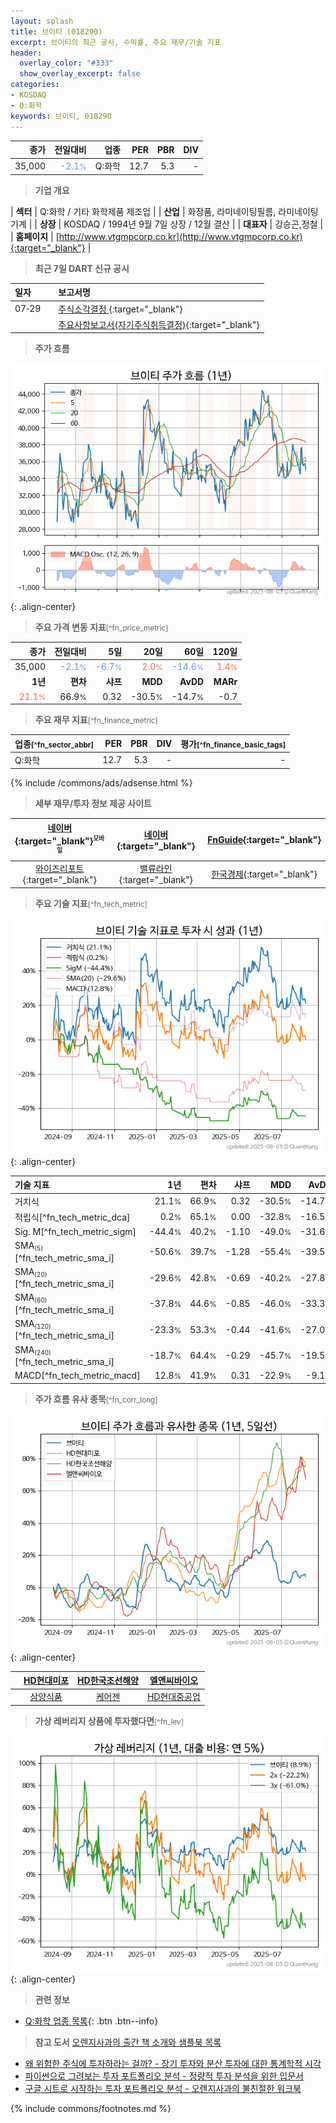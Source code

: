 ```yaml
---
layout: splash
title: 브이티 (018290)
excerpt: 브이티의 최근 공시, 수익률, 주요 재무/기술 지표
header:
  overlay_color: "#333"
  show_overlay_excerpt: false
categories:
- KOSDAQ
- Q:화학
keywords: 브이티, 018290
---
```


| **종가** | **전일대비** | **업종** | **PER** | **PBR** | **DIV** |
| -------: | -----------: | -------: | ------: | ------: | ------: |
| 35,000 | <span style="color: cornflowerblue">-2.1<small>%</small></span> | Q:화학 | 12.7 | 5.3 | - |

<!-- more -->


> **기업 개요**<a id="company"></a>

| <span style="white-space:nowrap;">**섹터**</span> | Q:화학 / 기타 화학제품 제조업 |
| <span style="white-space:nowrap;">**산업**</span> | 화장품, 라미네이팅필름, 라미네이팅기계 |
| <span style="white-space:nowrap;">**상장**</span> | KOSDAQ / 1994년 9월 7일 상장 / 12월 결산 |
| <span style="white-space:nowrap;">**대표자**</span> | 강승곤,정철 |
| <span style="white-space:nowrap;">**홈페이지**</span> | [http://www.vtgmpcorp.co.kr](http://www.vtgmpcorp.co.kr){:target="_blank"} |


> **최근 7일 DART 신규 공시**<a id="dart"></a>

| **일자** |      | **보고서명** |
| :------- | :--- | :----------- |
| 07&#x2011;29 | | [주식소각결정              ](https://dart.fss.or.kr/dsaf001/main.do?rcpNo=20250729900419){:target="_blank"} |
|  | | [주요사항보고서(자기주식취득결정)](https://dart.fss.or.kr/dsaf001/main.do?rcpNo=20250729000276){:target="_blank"} |


> **주가 흐름**<a id="price"></a>

![018290](/stock/images/018290.png){: .align-center}


> **주요 가격 변동 지표**<small>[^fn_price_metric]</small>

| **종가** | **전일대비** | **5일** | **20일** | **60일** | **120일** |
| -------: | -----------: | ------: | -------: | -------: | --------: |
| 35,000 | <span style="color: cornflowerblue">-2.1<small>%</small></span> | <span style="color: cornflowerblue">-6.7<small>%</small></span> | <span style="color: tomato">2.0<small>%</small></span> | <span style="color: cornflowerblue">-14.6<small>%</small></span> | <span style="color: tomato">1.4<small>%</small></span> |
| **1년** | **편차** | **샤프** | **MDD** | **AvDD** | **MARr** |
| <span style="color: tomato">21.1<small>%</small></span> | 66.9<small>%</small> | 0.32 | -30.5<small>%</small> | -14.7<small>%</small> | -0.7 |


> **주요 재무 지표**<small>[^fn_finance_metric]</small>

| **업종**<small>[^fn_sector_abbr]</small> | **PER** | **PBR** | **DIV** | **평가**<small>[^fn_finance_basic_tags]</small> |
| :--------------------------------------- | ------: | ------: | ------: | ----------------------------------------------: |
| Q:화학 | 12.7 | 5.3 | - | - |



{% include /commons/ads/adsense.html %}

> **세부 재무/투자 정보 제공 사이트**

| [네이버](https://m.stock.naver.com/domestic/stock/018290/finance/summary){:target="_blank"}<sup><small>모바일</small></sup> | [네이버](https://finance.naver.com/item/coinfo.naver?code=018290){:target="_blank"} | [FnGuide](https://comp.fnguide.com/SVO2/ASP/SVD_Invest.asp?gicode=A018290&MenuYn=Y){:target="_blank"} |
| :---: | :---: | :---: |
| [와이즈리포트](https://comp.wisereport.co.kr/company/c1040001.aspx?cmp_cd=018290){:target="_blank"} | [밸류라인](https://www.valueline.co.kr/finance/summary/018290){:target="_blank"} | [한국경제](https://markets.hankyung.com/stock/018290/financial-summary){:target="_blank"} |


> **주요 기술 지표**<small>[^fn_tech_metric]</small>


![018290](/stock/images/018290_tech.png){: .align-center}

| **기술 지표** | **1년** | **편차** | **샤프** | **MDD** | **AvDD** |
| :------------ | ------: | -----------: | -------: | ------: | -------: |
| 거치식 | 21.1<small>%</small> | 66.9<small>%</small> | 0.32 | -30.5<small>%</small> | -14.7<small>%</small> |
| 적립식[^fn_tech_metric_dca] | 0.2<small>%</small> | 65.1<small>%</small> | 0.00 | -32.8<small>%</small> | -16.5<small>%</small> |
| Sig. M[^fn_tech_metric_sigm] | -44.4<small>%</small> | 40.2<small>%</small> | -1.10 | -49.0<small>%</small> | -31.6<small>%</small> |
| SMA<small><sub>(5)</sub></small>[^fn_tech_metric_sma_i] | -50.6<small>%</small> | 39.7<small>%</small> | -1.28 | -55.4<small>%</small> | -39.5<small>%</small> |
| SMA<small><sub>(20)</sub></small>[^fn_tech_metric_sma_i] | -29.6<small>%</small> | 42.8<small>%</small> | -0.69 | -40.2<small>%</small> | -27.8<small>%</small> |
| SMA<small><sub>(60)</sub></small>[^fn_tech_metric_sma_i] | -37.8<small>%</small> | 44.6<small>%</small> | -0.85 | -46.0<small>%</small> | -33.3<small>%</small> |
| SMA<small><sub>(120)</sub></small>[^fn_tech_metric_sma_i] | -23.3<small>%</small> | 53.3<small>%</small> | -0.44 | -41.6<small>%</small> | -27.0<small>%</small> |
| SMA<small><sub>(240)</sub></small>[^fn_tech_metric_sma_i] | -18.7<small>%</small> | 64.4<small>%</small> | -0.29 | -45.7<small>%</small> | -19.5<small>%</small> |
| MACD[^fn_tech_metric_macd] | 12.8<small>%</small> | 41.9<small>%</small> | 0.31 | -22.9<small>%</small> | -9.1<small>%</small> |


> **주가 흐름 유사 종목**<a id="corr"></a><small>[^fn_corr_long]</small>

![018290](/stock/images/018290_corr.png){: .align-center}

|       | [HD현대미포](/010620/) | [HD한국조선해양](/009540/) | [엘앤씨바이오](/290650/) |
| :---: | :------------------------------------: | :------------------------------------: | :------------------------------------: |
|       | [삼양식품](/003230/) | [케어젠](/214370/) | [HD현대중공업](/329180/) |


> **가상 레버리지 상품에 투자했다면**<a id="2x"></a><small>[^fn_lev]</small>

![018290](/stock/images/018290_2x.png){: .align-center}


> **관련 정보**

- [Q:화학 업종 목록](/stats/sector/kosdaq_업종_화학_종목/){: .btn .btn--info}

> **참고 도서** [오렌지사과의 출간 책 소개와 샘플북 목록](https://kongdori.tistory.com/691)

- [왜 위험한 주식에 투자하라는 걸까? - 장기 투자와 분산 투자에 대한 통계학적 시각](https://kongdori.tistory.com/421)
- [파이썬으로 그려보는 투자 포트폴리오 분석  - 정량적 투자 분석을 위한 입문서](https://kongdori.tistory.com/643)
- [구글 시트로 시작하는 투자 포트폴리오 분석 - 오렌지사과의 불친절한 워크북](https://kongdori.tistory.com/449)


{% include commons/footnotes.md %}